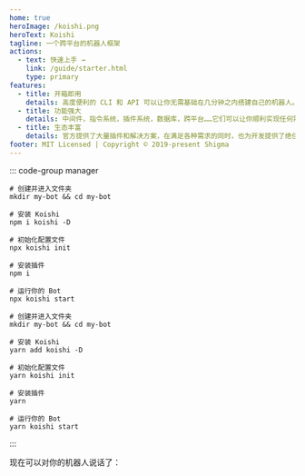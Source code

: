```yaml
---
home: true
heroImage: /koishi.png
heroText: Koishi
tagline: 一个跨平台的机器人框架
actions:
  - text: 快速上手 →
    link: /guide/starter.html
    type: primary
features:
  - title: 开箱即用
    details: 高度便利的 CLI 和 API 可以让你无需基础在几分钟之内搭建自己的机器人。
  - title: 功能强大
    details: 中间件，指令系统，插件系统，数据库，跨平台……它们可以让你顺利实现任何需求。
  - title: 生态丰富
    details: 官方提供了大量插件和解决方案，在满足各种需求的同时，也为开发提供了绝佳的范例。
footer: MIT Licensed | Copyright © 2019-present Shigma
---
```


::: code-group manager
```npm
# 创建并进入文件夹
mkdir my-bot && cd my-bot

# 安装 Koishi
npm i koishi -D

# 初始化配置文件
npx koishi init

# 安装插件
npm i

# 运行你的 Bot
npx koishi start
```
```yarn
# 创建并进入文件夹
mkdir my-bot && cd my-bot

# 安装 Koishi
yarn add koishi -D

# 初始化配置文件
yarn koishi init

# 安装插件
yarn

# 运行你的 Bot
yarn koishi start
```
:::

现在可以对你的机器人说话了：

<panel-view :messages="[
  ['Alice', 'echo 你好'],
  ['Koishi', '你好'],
]"/>
